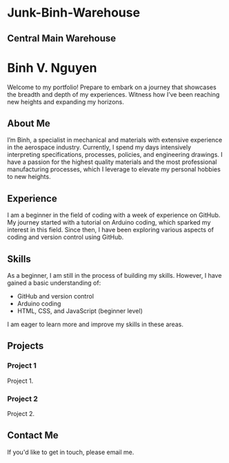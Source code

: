 # Junk-Binh-Warehouse
## Central Main Warehouse
# Binh V. Nguyen

Welcome to my portfolio! Prepare to embark on a journey that showcases the breadth and depth of my experiences. Witness how I’ve been reaching new heights and expanding my horizons.

## About Me

I’m Binh, a specialist in mechanical and materials with extensive experience in the aerospace industry. Currently, I spend my days intensively interpreting specifications, processes, policies, and engineering drawings. I have a passion for the highest quality materials and the most professional manufacturing processes, which I leverage to elevate my personal hobbies to new heights.

## Experience

I am a beginner in the field of coding with a week of experience on GitHub. My journey started with a tutorial on Arduino coding, which sparked my interest in this field. Since then, I have been exploring various aspects of coding and version control using GitHub.

## Skills

As a beginner, I am still in the process of building my skills. However, I have gained a basic understanding of:

- GitHub and version control
- Arduino coding
- HTML, CSS, and JavaScript (beginner level)

I am eager to learn more and improve my skills in these areas.

## Projects

### Project 1

Project 1.

### Project 2

Project 2.

## Contact Me

If you'd like to get in touch, please email me.
